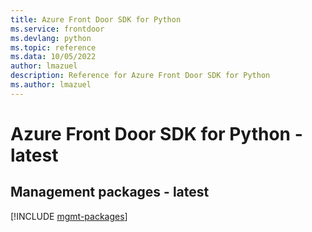 ```yaml
---
title: Azure Front Door SDK for Python
ms.service: frontdoor
ms.devlang: python
ms.topic: reference
ms.data: 10/05/2022
author: lmazuel
description: Reference for Azure Front Door SDK for Python
ms.author: lmazuel
---
```

# Azure Front Door SDK for Python - latest

## Management packages - latest
[!INCLUDE [mgmt-packages](front-door-mgmt-index.md)]